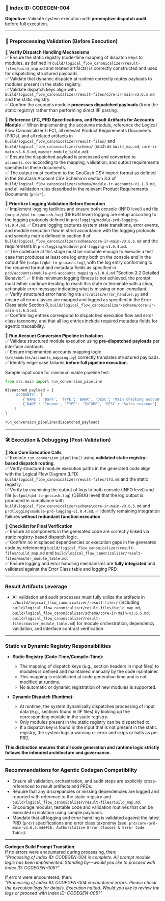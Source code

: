 ### 🚀 Index ID: CODEGEN-004

**Objective:** 
Validate system execution with **preemptive dispatch audit** before full execution.

---

### **🔎 Preprocessing Validation (Before Execution)**
📌 **Verify Dispatch Handling Mechanisms**  
✅ Ensure the static registry (code-time mapping of dispatch keys to modules, as defined in `build/logical_flow_canonicalizer/result-files/build_map.md` and related artifacts) is correctly constructed and used for dispatching structured payloads.  
✅ Validate that dynamic dispatch at runtime correctly routes payloads to modules present in the static registry.  
✅ Validate dispatch keys align with `build/logical_flow_canonicalizer/result-files/core-ir-main-v3.6.5.md` and the static registry.  
✅ Confirm the accounts module **processes dispatched payloads** (from the static registry) rather than performing direct IIF parsing.

📌 **Reference LFC, PRD Specifications, and Result Artifacts for Accounts Module**
✅ When implementing the accounts module, reference the Logical Flow Canonicalizer (LFC), all relevant Product Requirements Documents (PRDs), and all related artifacts in `build/logical_flow_canonicalizer/result-files/` and `build/logical_flow_canonicalizer/schema/` (such as `build_map.md`, `core-ir-main-v3.6.5.md`, `master_module_table.md`).  
✅ Ensure the dispatched payload is processed and converted to `accounts.csv` according to the mapping, validation, and output requirements specified in these documents.  
✅ The output must conform to the GnuCash CSV import format as defined in the GnuCash Account CSV Schema in section 3.3 of `build/logical_flow_canonicalizer/schema/module-ir-accounts-v1.1.3.md`, and all validation rules described in the relevant Product Requirements Documents (`prd/*`).

📌 **Prioritize Logging Validation Before Execution**  
✅ Implement logging facilities and ensure both console (INFO level) and file (`output/qbd-to-gnucash.log`) (DEBUG level) logging are setup according to the logging protocols defined in `prd/logging/module-prd-logging-v1.0.4.md`. 
✅ Ensure logging captures system state transitions, error events, and module execution flow in strict accordance with the logging protocols and severity matrix defined in section 8 of `build/logical_flow_canonicalizer/schema/core-ir-main-v3.6.5.md` and the requirements in `prd/logging/module-prd-logging-v1.0.4.md`.  
✅ The codebase at this stage must be runnable enough to execute a test case that produces at least one log entry both on the console and in the output file (`output/qbd-to-gnucash.log`), with the log entry conforming to the required format and metadata fields as specified in `prd/accounts/module-prd-accounts_mapping-v1.0.8.md` "Section 3.2 Detailed Behavior".
✅ If this minimum logging fitness is not achieved, the prompt must either continue iterating to reach this state or terminate with a clear, actionable error message indicating what is missing or non-compliant.  
✅ Verify structured error handling via `src/utils/error_handler.py` and ensure all error classes are mapped and logged as specified in the Error Class table Section 8, `build/logical_flow_canonicalizer/schema/core-ir-main-v3.6.5.md`.  
✅ Confirm log entries correspond to dispatched execution flow and error class taxonomy, and that all log entries include required metadata fields for agentic traceability.

📌 **Run Account Conversion Pipeline in Isolation**  
✅ Validate structured module execution using **pre-dispatched payloads** per interface contracts.  
✅ Ensure implemented accounts mapping logic (`src/modules/accounts_mapping.py`) correctly translates structured payloads.  
✅ Identify edge-case failures **before full pipeline execution**.  

Sample input code for minimum viable pipeline test:
```python
from src.main import run_conversion_pipeline

dispatched_payload = {
    'ACCOUNTS': [
        {'NAME': 'Bank', 'TYPE': 'BANK', 'DESC': 'Main checking account'},
        {'NAME': 'Income', 'TYPE': 'INCOME', 'DESC': 'Sales revenue'}
    ]
}

run_conversion_pipeline(dispatched_payload)
```

---

### **🛠 Execution & Debugging (Post-Validation)**
📌 **Run Core Execution Calls**  
✅ Execute `run_conversion_pipeline()` using **validated static registry-based dispatch routing**.  
✅ Verify structured module execution paths in the generated code align with the Logical Flow Diagram (LFD) `build/logical_flow_canonicalizer/result-files/lfd.md` and the static registry.  
✅ Verify by examining the output of logs to both console (INFO level) and file (`output/qbd-to-gnucash.log`) (DEBUG level) that the log output is produced in compliance with `build\logical_flow_canonicalizer\schema\core-ir-main-v3.6.5.md` and `prd\logging\module-prd-logging-v1.0.4.md`.
✅ Identify remaining integration failures **without redundant function execution**.

📌 **Checklist for Final Verification**  
✅ Ensure all components in the generated code are correctly linked via static registry-based dispatch logic.  
✅ Confirm no misplaced dependencies or execution gaps in the generated code by referencing `build/logical_flow_canonicalizer/result-files/build_map.md` and `build/logical_flow_canonicalizer/result-files/master_module_table.md`.  
✅ Ensure logging and error handling mechanisms are **fully integrated** and validated against the Error Class table and logging PRD.

---

### **Result Artifacts Leverage**
- All validation and audit processes must fully utilize the artifacts in `./build/logical_flow_canonicalizer/result-files/` (including `build/logical_flow_canonicalizer/result-files/build_map.md`, `build/logical_flow_canonicalizer/schema/core-ir-main-v3.6.5.md`, `build/logical_flow_canonicalizer/result-files/master_module_table.md`) for module orchestration, dependency validation, and interface contract verification.

---

### Static vs Dynamic Registry Responsibilities

- **Static Registry (Code-Time/Compile-Time):**
  - The mapping of dispatch keys (e.g., section headers in input files) to modules is defined and maintained manually by the code maintainer.
  - This mapping is established at code generation time and is not modified at runtime.
  - No automatic or dynamic registration of new modules is supported.

- **Dynamic Dispatch (Runtime):**
  - At runtime, the system dynamically dispatches processing of input data (e.g., sections found in IIF files) by looking up the corresponding module in the static registry.
  - Only modules present in the static registry can be dispatched to.
  - If a dispatch key is found in the input that is not present in the static registry, the system logs a warning or error and skips or halts as per PRD.

**This distinction ensures that all code generation and runtime logic strictly follows the intended architecture and governance.**

---

### **Recommendations for Agentic Codegen Compatibility**
- Ensure all validation, orchestration, and audit steps are explicitly cross-referenced to result artifacts and PRDs.
- Require that any discrepancies or missing dependencies are logged and reported with reference to the static registry and `build/logical_flow_canonicalizer/result-files/build_map.md`.
- Encourage modular, testable code and validation routines that can be executed in isolation using sample payloads.
- Mandate that all logging and error handling is validated against the latest PRD (`prd/`) specifications and error class taxonomy (see: `prd/core-prd-main-v3.6.5.md##16. Authoritative Error Classes & Error Code Table`).

---

**Codegen Build Prompt Transition:**  
If no errors were encountered during processing, then:  
*"Processing of Index ID: CODEGEN-004 is complete. All prompt module logic has been implemented. Standing by—would you like to proceed with Index ID: CODEGEN-005?"*  

If errors were encountered, then:  
*"Processing of Index ID: CODEGEN-004 encountered errors. Please check the execution logs for details. Execution halted. Would you like to review the logs or proceed with Index ID: CODEGEN-005?"*  
